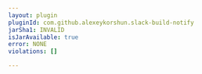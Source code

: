 ```yaml
---
layout: plugin
pluginId: com.github.alexeykorshun.slack-build-notify
jarSha1: INVALID
isJarAvailable: true
error: NONE
violations: []

---
```

